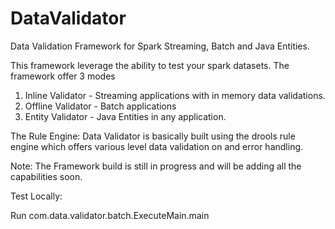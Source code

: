 # DataValidator
Data Validation Framework for Spark Streaming, Batch and Java Entities.

This framework leverage the ability to test your spark datasets. The framework offer 3 modes
  1. Inline Validator - Streaming applications with in memory data validations.
  2. Offline Validator - Batch applications
  3. Entity Validator - Java Entities in any application.

The Rule Engine: Data Validator is basically built using the drools rule engine which offers various level data validation on and error handling.

Note: The Framework build is still in progress and will be adding all the capabilities soon. 

Test Locally:

Run com.data.validator.batch.ExecuteMain.main
